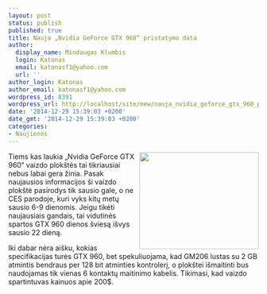 ```yaml
---
layout: post
status: publish
published: true
title: Nauja „Nvidia GeForce GTX 960“ pristatymo data
author:
  display_name: Mindaugas Klumbis
  login: Katonas
  email: katonasf1@yahoo.com
  url: ''
author_login: Katonas
author_email: katonasf1@yahoo.com
wordpress_id: 8391
wordpress_url: http://localhost/site/new/nauja_nvidia_geforce_gtx_960_pristatymo_data/
date: '2014-12-29 15:39:03 +0200'
date_gmt: '2014-12-29 15:39:03 +0200'
categories:
- Naujienos
---
```

<p>
	<img alt="" src="http://technews.lt/userfiles/96c(2).jpg" style="width: 240px; height: 195px; float: right;" />Tiems kas laukia &bdquo;Nvidia GeForce GTX 960&ldquo; vaizdo plok&scaron;tės tai tikriausiai nebus labai gera žinia. Pasak naujausios informacijos &scaron;i vaizdo plok&scaron;tė pasirodys tik sausio gale, o ne CES parodoje, kuri vyks kitų metų sausio 6-9 dienomis. Jeigu tikėti naujausiais gandais, tai vidutinės spartos GTX 960 dienos &scaron;viesą i&scaron;vys sausio 22 dieną.</p>
<p>
	Iki dabar nėra ai&scaron;ku, kokias specifikacijas turės GTX 960, bet spekuliuojama, kad GM206 lustas su 2 GB atmintis bendraus per 128 bit atminties kontrolerį, o plok&scaron;tei i&scaron;maitinti bus naudojamas tik vienas 6 kontaktų maitinimo kabelis. Tikimasi, kad vaizdo spartintuvas kainuos apie 200$.</p>
